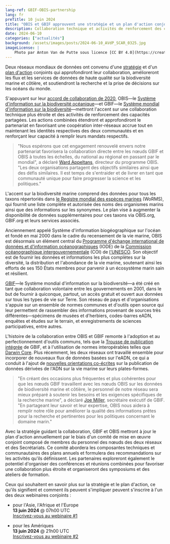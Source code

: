 ```yaml
---
lang-ref: GBIF-OBIS-partnership
lang: fr
preTitle: 10 juin 2024
title: "OBIS et GBIF approuvent une stratégie et un plan d'action conjoints pour les données sur la biodiversité marine"
description: Collaboration technique et activités de renforcement des capacités pour soutenir des objectifs communs et assurer l'accès libre et ouvert à des informations complètes sur la vie dans et autour des océans du monde
date: 2024-06-10
categories: ["actualités"]
background: /assets/images/posts/2024-06-10_AVdP_SCAR_0325.jpg
imageLicense: |
    Photo par Anton Van de Putte sous licence [CC BY 4.0](https://creativecommons.org/licenses/by/4.0/)
---
```


Deux réseaux mondiaux de données ont convenu d'une [stratégie](https://doi.org/10.35035/doc-kcqs-5h52) et d'un [plan d'action](https://doi.org/10.35035/doc-e52v-5875) conjoints qui approfondiront leur collaboration, amélioreront les flux et les services de données de haute qualité sur la biodiversité marine et côtière, et soutiendront la recherche et la prise de décisions sur les océans du monde.

S'appuyant sur leur [accord de collaboration de 2020](https://www.gbif.org/news/6M8YYYirX3bK57bHaIpd0U/), OBIS—le [Système d'information sur la biodiversité océanique](https://obis.org/)—et GBIF—le [Système mondial d'information sur la biodiversité](https://www.gbif.org/)—mettront l'accent sur une collaboration technique plus étroite et des activités de renforcement des capacités partagées. Les actions combinées étendront et approfondiront le partenariat en favorisant une coopération inter-réseaux accrue tout en maintenant les identités respectives des deux communautés et en renforçant leur capacité à remplir leurs mandats respectifs.

> "Nous espérons que cet engagement renouvelé envers notre partenariat favorisera la collaboration directe entre les nœuds GBIF et OBIS à toutes les échelles, du national au régional en passant par le mondial", a déclaré [Ward Appeltans](https://orcid.org/0000-0002-3237-4547), directeur du programme OBIS. "Les deux organisations partagent des objectifs similaires ainsi que des défis similaires. Il est temps de s'entraider et de livrer en tant que communauté unique pour faire progresser la science et les politiques."

L'accent sur la biodiversité marine comprend des données pour tous les taxons répertoriés dans [le Registre mondial des espèces marines](https://www.marinespecies.org/about.php) (WoRMS), qui fournit une liste complète et autorisée des noms des organismes marins ainsi que des informations sur les synonymes. Le plan vise à augmenter la disponibilité de données supplémentaires pour ces taxons via OBIS.org, GBIF.org et leurs services associés.

Anciennement appelé Système d'information biogéographique sur l'océan et fondé en mai 2000 dans le cadre du recensement de la vie marine, OBIS est désormais un élément central du [Programme d'échange international de données et d'information océanographiques](https://iode.org/) (IODE) de la [Commission océanographique intergouvernementale](https://www.ioc.unesco.org/en) (COI) de [l'UNESCO](https://www.unesco.org/en). Son objectif est de fournir les données et informations les plus complètes sur la diversité, la distribution et l'abondance de la vie marine, soutenant ainsi les efforts de ses 150 États membres pour parvenir à un écosystème marin sain et résilient.

[GBIF](https://www.gbif.org/what-is-gbif)—le Système mondial d'information sur la biodiversité—a été créé en tant que collaboration volontaire entre les gouvernements en 2001, dans le but de fournir à quiconque, partout, un accès gratuit et ouvert aux données sur tous les types de vie sur Terre. Son réseau de pays et d'organisations s'appuie sur un ensemble de normes communes et d'outils open source qui leur permettent de rassembler des informations provenant de sources très différentes—spécimens de musées et d'herbiers, codes-barres eADN, enquêtes et études sur le terrain, et enregistrements de sciences participatives, entre autres.

L'histoire de la collaboration entre OBIS et GBIF remonte à l'adoption et au perfectionnement d'outils communs, tels que la [Trousse de publication intégrée](https://www.gbif.org/ipt) de GBIF, et à l'utilisation de normes interopérables telles que [Darwin Core](https://dwc.tdwg.org/). Plus récemment, les deux réseaux ont travaillé ensemble pour incorporer de nouveaux flux de données basées sur l'eADN, ce qui a conduit à l'ajout de [nouvelles orientations co-écrites](https://www.gbif.org/news/2VXK7tpe7wM9J9lghWmxQh/) sur la publication de données dérivées de l'ADN sur la vie marine sur leurs plates-formes.

> "En créant des occasions plus fréquentes et plus cohérentes pour que les nœuds GBIF travaillent avec les nœuds OBIS sur les données de biodiversité marine et côtière, le personnel de notre réseau sera mieux préparé à soutenir les besoins et les exigences spécifiques de la recherche marine", a déclaré [Joe Miller](https://orcid.org/0000-0002-5788-9010), secrétaire exécutif de GBIF. "En partageant leur savoir et leur expertise, OBIS nous aidera à remplir notre rôle pour améliorer la qualité des informations prêtes pour la recherche et pertinentes pour les politiques concernant le domaine marin."

Avec la stratégie guidant la collaboration, GBIF et OBIS mettront à jour le plan d'action annuellement par le biais d'un comité de mise en œuvre conjoint composé de membres du personnel des nœuds des deux réseaux et des Secrétariats. Ce comité abordera les composantes techniques et communautaires des plans annuels et formulera des recommandations sur les activités qu'ils définissent. Les partenaires exploreront également le potentiel d'organiser des conférences et réunions combinées pour favoriser une collaboration plus étroite et organiseront des symposiums et des ateliers de formation.

Ceux qui souhaitent en savoir plus sur la stratégie et le plan d'action, ce qu'ils signifient et comment ils peuvent s'impliquer peuvent s'inscrire à l'un des deux webinaires conjoints :

- pour l'Asie, l'Afrique et l'Europe \
  **13 juin 2024** @ 07h00 UTC \
    [Inscrivez-vous au webinaire #1](https://us02web.zoom.us/webinar/register/WN_MGK5uCxcRG2dyHoOeul8iQ)

- pour les Amériques \
    **13 juin 2024** @ 21h00 UTC \
    [Inscrivez-vous au webinaire #2](https://us02web.zoom.us/webinar/register/WN_JAyHic4xS1yx-TKYHsfVMg)
